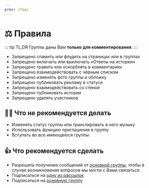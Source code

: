 ```yaml
---
prev: /faq/
---
```


# ⚖️ Правила

::: tip TL;DR
Группы даны Вам **только для комментирования**.
:::

* Запрещено спамить или флудить на страницах или в группах
* Запрещено включать или выключать «Ответы на истории»
* Запрещено травить или оскорблять в комментариях
* Запрещено взаимодействовать с чёрным списком
* Запрещено изменять фото группы и обложку
* Запрещено публиковать рекламу в статусе
* Запрещено взаимодействовать cо стеной
* Запрещено публиковать истории
* Запрещено удалять участников

## 🙅‍♂️ Что не рекомендуется делать

* Изменять статус группы или транслировать в него музыку
* Использовать функцию приглашения в группу
* Вступать во все имеющеюся группы

## 👍 Что рекомендуется сделать

* Разрешить получение сообщений от [основной группы](https://vk.com/mralonas), чтобы в случае возникновения вопросов мы могли с Вами связаться
* Подписаться на [одну из рассылок](https://vk.com/app5748831_-147811741)
* Подписаться на [основную группу](https://vk.com/mralonas)
